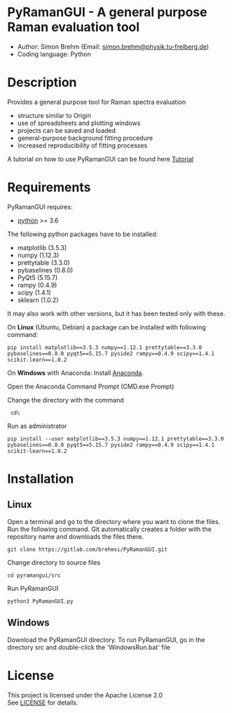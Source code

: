 # PyRamanGUI - A general purpose Raman evaluation tool 
  - Author: Simon Brehm (Email: simon.brehm@physik.tu-freiberg.de) 
  - Coding language: Python 

# Description
Provides a general purpose tool for Raman spectra evaluation
  - structure similar to Origin 
  - use of spreadsheets and plotting windows
  - projects can be saved and loaded
  - general-purpose background fitting procedure
  - increased reproducibility of fitting processes 
  
A tutorial on how to use PyRamanGUI can be found here [Tutorial](doc/README.md)

# Requirements
PyRamanGUI requires:
  - [python](https://www.python.org/downloads/) >= 3.6
  
The following python packages have to be installed:
  - matplotlib (3.5.3)
  - numpy (1.12.3)
  - prettytable (3.3.0)
  - pybaselines (0.8.0)
  - PyQt5 (5.15.7)
  - rampy (0.4.9)
  - scipy (1.4.1)
  - sklearn (1.0.2)

It may also work with other versions, but it has been tested only with these.

On **Linux** (Ubuntu, Debian) a package can be installed with following command:
```
pip install matplotlib==3.5.3 numpy==1.12.1 prettytable==3.3.0 pybaselines==0.8.0 pyqt5==5.15.7 pyside2 rampy==0.4.9 scipy==1.4.1 scikit-learn==1.0.2 
```


On **Windows** with Anaconda:
Install [Anaconda](https://www.anaconda.com/products/distribution). 

Open the Anaconda Command Prompt (CMD.exe Prompt)

Change the directory with the command
```
 cd\
```
Run as administrator
```
pip install --user matplotlib==3.5.3 numpy==1.12.1 prettytable==3.3.0 pybaselines==0.8.0 pyqt5==5.15.7 pyside2 rampy==0.4.9 scipy==1.4.1 scikit-learn==1.0.2 
```

# Installation
## Linux
Open a terminal and go to the directory where you want to clone the files.
Run the following command. Git automatically creates a folder with the repository name and downloads the files there.
```
git clone https://gitlab.com/brehmsi/PyRamanGUI.git
```

Change directory to source files
```
cd pyramangui/src
```


Run PyRamanGUI
```
python3 PyRamanGUI.py
```

## Windows

Download the PyRamanGUI directory. To run PyRamanGUI, go in the directory src and double-click the 'WindowsRun.bat' file

# License
This project is licensed under the Apache License 2.0   
See [LICENSE](LICENSE) for details.

